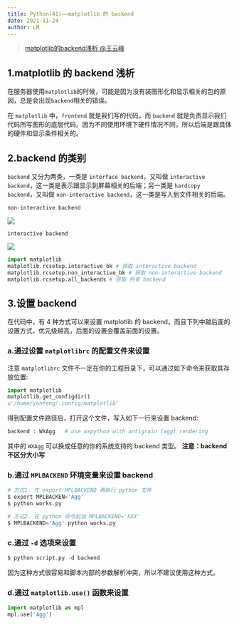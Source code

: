 ```yaml
---
title: Python(41)——matplotlib 的 backend
date: 2021-11-24
author: LM
---
```


> [ matplotlib的backend浅析 @王云峰 ](https://cloud.tencent.com/developer/article/1559466)

## 1.matplotlib 的 backend 浅析

在服务器使用`matplotlib`的时候，可能是因为没有装图形化和显示相关的包的原因，总是会出现`backend`相关的错误。

在 `matplotlib` 中，`frontend` 就是我们写的代码，而 `backend` 就是负责显示我们代码所写图形的底层代码。因为不同使用环境下硬件情况不同，所以后端是跟具体的硬件和显示条件相关的。

## 2.backend 的类别

`backend` 又分为两类，一类是 `interface backend`，又叫做 `interactive backend`，这一类是表示跟显示到屏幕相关的后端；另一类是 `hardcopy backend`，又叫做 `non-interactive backend`，这一类是写入到文件相关的后端。

`non-interactive backend`

![](https://gitee.com/LM-J/drawingbed/raw/master/img/202111051005346.png)

`interactive backend`

![](https://gitee.com/LM-J/drawingbed/raw/master/img/202111051005390.png)

```python
import matplotlib
matplotlib.rcsetup.interactive_bk # 获取 interactive backend
matplotlib.rcsetup.non_interactive_bk # 获取 non-interactive backend
matplotlib.rcsetup.all_backends # 获取 所有 backend
```

## 3.设置 backend

在代码中，有 4 种方式可以来设置 matplotlib 的 backend，而且下列中越后面的设置方式，优先级越高，后面的设置会覆盖前面的设置。  

### a.通过设置 `matplotlibrc` 的配置文件来设置

注意 `matplotlibrc` 文件不一定在你的工程目录下，可以通过如下命令来获取其存放位置:

```python
import matplotlib
matplotlib.get_configdir()
u'/home/yunfeng/.config/matplotlib'
```

得到配置文件路径后，打开这个文件，写入如下一行来设置 backend:

```python
backend : WXAgg   # use wxpython with antigrain (agg) rendering
```

其中的 `WXAgg` 可以换成任意的你的系统支持的 backend 类型。 **注意：backend 不区分大小写**

### b.通过 `MPLBACKEND` 环境变量来设置 backend

```python
# 方式1. 先 export MPLBACKEND 再执行 python 文件
$ export MPLBACKEN='Agg'
$ python works.py

# 方式2. 在 python 命令前加 MPLBACKEND='XXX'
$ MPLBACKEND='Agg' python works.py
```

### c.通过 `-d` 选项来设置

```python
$ python script.py -d backend
```

因为这种方式很容易和脚本内部的参数解析冲突，所以不建议使用这种方式。

### d.通过 `matplotlib.use()` 函数来设置

```python
import matplotlib as mpl
mpl.use('Agg')
```



